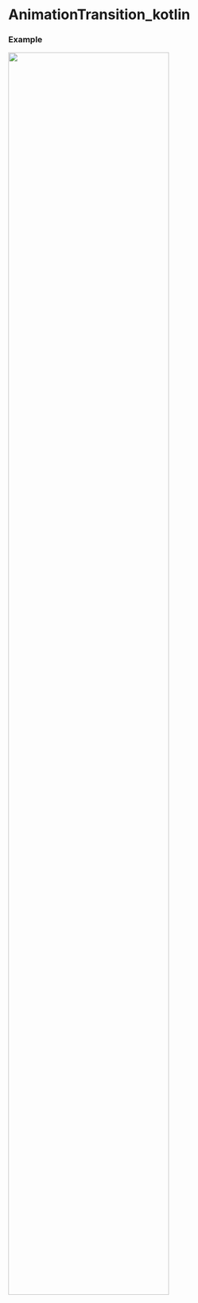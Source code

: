 # AnimationTransition_kotlin


### Example
<img width="80%" src="https://user-images.githubusercontent.com/14201479/166608039-2d9975a5-0890-439d-86f2-998dc5e69a1d.gif"/>
